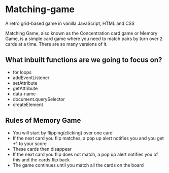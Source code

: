 # Matching-game

A retro grid-based game in vanilla JavaScript, HTML and CSS

Matching Game, also known as the Concentration card game or Memory Game, is a simple card game where you need to match pairs by turn over 2 cards at a time. There are so many versions of it.

## What inbuilt functions are we going to focus on?
- for loops
- addEventListener
- setAttribute
- getAttribute
- data-name
- document.querySelector
- createElement

## Rules of Memory Game
- You will start by flipping(clicking) over one card
- If the next card you flip matches, a pop up alert notifies you and you get +1 to your score
- These cards then disappear
- If the next card you flip does not match, a pop up alert notifies you of this and the cards flip back
- The game continues until you match all the cards on the board